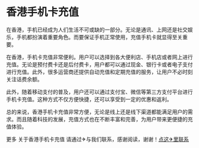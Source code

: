 # 香港手机卡充值

在香港，手机已经成为人们生活不可或缺的一部分。无论是通讯、上网还是社交娱乐，手机都扮演着重要角色。而要保证手机正常使用，充值手机卡就显得至关重要。

在香港，手机卡充值非常便利。用户可以选择到各大便利店、手机店或者网上进行充值。无论是预付费卡还是后付费卡，用户都可以通过现金、银行卡或者电子支付进行充值。此外，很多运营商还提供自动充值和定期充值的服务，让用户不必时刻关注话费余额。

此外，随着移动支付的普及，用户还可以通过支付宝、微信等第三方支付平台进行手机卡充值。这种方式不仅方便快捷，还可以享受到一定的优惠和返利。

总的来说，香港手机卡充值非常方便，无论是线上还是线下渠道都能满足用户的需求。而且随着科技的发展，充值方式也在不断丰富和完善，为用户带来更便捷的充值体验。

更多 关于香港手机卡充值 请通过✈与我们联系，感谢阅读，谢谢！[点这✈里联系](https://1.k02.cc)